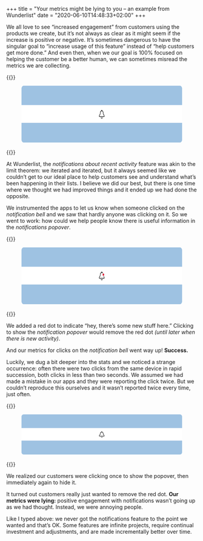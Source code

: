 +++
title = "Your metrics might be lying to you – an example from Wunderlist"
date = "2020-06-10T14:48:33+02:00"
+++

We all love to see “increased engagement” from customers using the products we create, but it’s not always as clear as it might seem if the increase is positive or negative. It’s sometimes dangerous to have the singular goal to “increase usage of this feature” instead of “help customers get more done.” And even then, when we our goal is 100% focused on helping the customer be a better human, we can sometimes misread the metrics we are collecting.

{{<raw>}}
<figure>
<img src="bell.svg" width="600" height="150">
</figure>
{{</raw>}}

At Wunderlist, the *notifications about recent activity* feature was akin to the limit theorem: we iterated and iterated, but it always seemed like we couldn’t get to our ideal place to help customers see and understand what’s been happening in their lists. I believe we did our best, but there is one time where we thought we had improved things and it ended up we had done the opposite.

We instrumented the apps to let us know when someone clicked on the *notification bell* and we saw that hardly anyone was clicking on it. So we went to work: how could we help people know there is useful information in the *notifications popover*. 

{{<raw>}}
<figure>
<img src="bell-with-dot.svg" width="600" height="150">
</figure>
{{</raw>}}

We added a red dot to indicate “hey, there’s some new stuff here.” Clicking to show the *notification popover* would remove the red dot *(until later when there is new activity)*. 

And our metrics for clicks on the *notification bell* went way up! **Success.**

Luckily, we dug a bit deeper into the stats and we noticed a strange occurrence: often there were two clicks from the same device in rapid succession, both clicks in less than two seconds. We assumed we had made a mistake in our apps and they were reporting the click twice. But we couldn’t reproduce this ourselves and it wasn’t reported twice every time, just often.

{{<raw>}}
<figure>
<svg width="600" height="150" viewBox="0 0 600 150" fill="none" xmlns="http://www.w3.org/2000/svg">
<rect width="600" height="150" fill="none"/>
<rect width="600" height="150" rx="8" fill="#9EC2E2"/>
<rect y="51" width="600" height="47" fill="white"/>
<path d="M307.08 75.396C306.436 74.64 306.044 73.688 305.96 72.68L305.792 70.916C305.596 68.312 303.664 66.156 301.2 65.568V65.4C301.2 64.616 300.584 64 299.8 64C299.016 64 298.4 64.616 298.4 65.4V65.568C295.936 66.156 294.004 68.312 293.808 70.916L293.64 72.68C293.556 73.688 293.192 74.64 292.52 75.424L291.456 76.684C290.532 77.832 290 79.26 290 80.716V81.5C290 81.892 290.308 82.2 290.7 82.2H308.9C309.292 82.2 309.6 81.892 309.6 81.5V80.716C309.6 79.26 309.068 77.832 308.144 76.684L307.08 75.396ZM308.2 80.8H291.4V80.716C291.4 79.596 291.792 78.476 292.548 77.58L293.612 76.32C294.452 75.312 294.928 74.08 295.04 72.792L295.18 71.028C295.376 68.676 297.42 66.8 299.8 66.8C302.18 66.8 304.224 68.676 304.42 71.028L304.56 72.792C304.672 74.08 305.176 75.312 305.988 76.32L307.052 77.58C307.808 78.476 308.2 79.596 308.2 80.716V80.8ZM303.02 83.74C302.712 83.516 302.264 83.572 302.012 83.88C300.948 85.308 298.652 85.308 297.56 83.88C297.336 83.572 296.888 83.516 296.58 83.74C296.272 83.964 296.216 84.412 296.468 84.72C297.252 85.784 298.484 86.4 299.8 86.4C301.116 86.4 302.348 85.784 303.132 84.72C303.384 84.412 303.328 83.964 303.02 83.74Z" fill="black"/>
<circle id="dot" cx="306" cy="72" r="3.75" fill="#DD2339" stroke="white" stroke-width="1.5" opacity="0"/>
<path id="flyout" fill-rule="evenodd" clip-rule="evenodd" d="M300 97L306.235 106H409.2C413.68 106 415.921 106 417.632 106.872C419.137 107.639 420.361 108.863 421.128 110.368C422 112.079 422 114.32 422 118.8V151H317V148C317 146.895 316.105 146 315 146H188C186.895 146 186 146.895 186 148V151H177V118.8C177 114.32 177 112.079 177.872 110.368C178.639 108.863 179.863 107.639 181.368 106.872C183.079 106 185.32 106 189.8 106H293.765L300 97ZM188 121C186.895 121 186 121.895 186 123V128C186 129.105 186.895 130 188 130H333C334.105 130 335 129.105 335 128V123C335 121.895 334.105 121 333 121H188ZM187 133C186.448 133 186 133.448 186 134V138C186 138.552 186.448 139 187 139H365C365.552 139 366 138.552 366 138V134C366 133.448 365.552 133 365 133H187Z" fill="white" opacity="0"/>
<g id="cursor" transform="translate(100,100)">
  <path fill-rule="evenodd" clip-rule="evenodd" d="M303 75V91.015L306.225 87.8836L308.48 93.2243L312.085 91.6893L309.984 86.619H314.591L303 75Z" fill="white"/>
  <path fill-rule="evenodd" clip-rule="evenodd" d="M304 88.5951V77.4071L312.165 85.5901H308.471L310.751 91.0086L308.907 91.7826L306.537 86.1458L304 88.5951Z" fill="black"/>
</g>
<animate xlink:href="#dot" attributeName="opacity" from="0" to="1" dur="0.1s" begin="1s; cursor-move-out.end + 5s" fill="freeze" id="dot-appear"/>
<animate xlink:href="#cursor" attributeName="transform" from="translate(100,100)" to="translate(0,0)" dur="0.25s" begin="dot-appear.end + 0.2s" fill="freeze" id="cursor-move-in"/>
<animate xlink:href="#flyout" attributeName="opacity" from="0" to="0" values="0; 1; 1; 0" keyTimes="0; 0.1; 0.9; 1" dur="0.4s" begin="cursor-move-in.end + 0.2s" fill="freeze" id="flyout-toggle"/>
<animate xlink:href="#dot" attributeName="opacity" from="1" to="0" dur="0.1s" begin="flyout-toggle.begin + 0.15s" fill="freeze" id="dot-disappear"/>
<animate xlink:href="#cursor" attributeName="transform" from="translate(0,0)" to="translate(100,100)" dur="0.25s" begin="flyout-toggle.end + 0.2s" fill="freeze" id="cursor-move-out"/>
</svg>
</figure>
{{</raw>}}

We realized our customers were clicking once to show the popover, then immediately again to hide it.

It turned out customers really just wanted to remove the red dot. **Our metrics were lying:** positive engagement with notifications wasn’t going up as we had thought. Instead, we were annoying people.

Like I typed above: we never got the notifications feature to the point we wanted and that’s OK. Some features are infinite projects, require continual investment and adjustments, and are made incrementally better over time.
